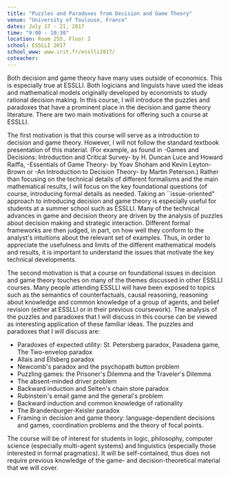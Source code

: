 ```yaml
---
title: "Puzzles and Paradoxes from Decision and Game Theory"
venue: "University of Toulouse, France"
dates: July 17 - 21, 2017
time: "9:00 - 10:30"
location: Room 255, Floor 2
school: ESSLLI 2017
school_www: www.irit.fr/esslli2017/
coteacher: 
---
```


Both decision and game theory have many uses outside of economics.  This is especially true at ESSLLI.   Both  logicians and linguists have used the ideas and mathematical models originally developed  by economists to study rational decision making. In this course,  I will introduce the  puzzles and paradoxes that have  a prominent place in the decision and game theory literature.    There are two main motivations for offering such a course at ESSLLI.  
  

The first motivation is that this  course will serve as a introduction to decision and game theory.   However, I will not follow the standard textbook presentation of this material. (For example, as found in -Games and Decisions: Introduction and Critical Survey- by H. Duncan Luce and Howard Raiffa,  -Essentials of Game Theory- by Yoav Shoham and Kevin Leyton-Brown or  -An Introduction to Decision Theory-  by Martin Peterson.)    Rather than focusing on the technical details of different formalisms and the main mathematical  results,  I will focus on the key foundational questions (of course, introducing formal details as needed.  Taking an ``issue-oriented" approach to introducing decision and game theory  is especially useful for students at a summer school such as ESSLLI.   Many of the  technical advances in game and decision theory are driven by the analysis of puzzles about decision making and strategic interaction.  Different formal frameworks are then judged, in part, on how well they conform to the analyst's intuitions about the relevant set of examples.   Thus, in order to appreciate the usefulness  and limits of the different  mathematical models and results,   it is important to understand the issues that motivate the key technical developments.  


The second motivation is that a course on foundational issues in decision and game theory touches on many of the themes discussed in other ESSLLI courses.    Many people attending ESSLLI  will have been exposed to topics such as the semantics of counterfactuals, causal reasoning, reasoning about knowledge and common knowledge of a group of agents, and belief revision  (either at ESSLLI or in their previous coursework).   The analysis of the puzzles and paradoxes that I will discuss in this course can be viewed as interesting application of  these familiar ideas.  The puzzles and paradoxes that I will discuss are:  



- Paradoxes of expected utility:  St. Petersberg paradox, Pasadena game, The Two-envelop paradox 
- Allais and Ellsberg paradox 
-  Newcomb's paradox and the psychopath button problem 
- Puzzling games: the Prisoner's Dilemma and the  Traveler's Dilemma  
-  The absent-minded driver problem 
- Backward induction and Selten's chain store paradox 
- Rubinstein's email game and the general's problem 
- Backward induction and common knowledge of rationality 
- The Brandenburger-Keisler paradox 
- Framing in decision and game theory:  language-dependent decisions and games, coordination problems and the theory of focal points. 


The course will be of interest for students in logic, philosophy, computer science (especially multi-agent systems) and linguistics (especially those interested in formal pragmatics). It will be self-contained, thus does not require previous knowledge of the game- and decision-theoretical material that we will cover.

